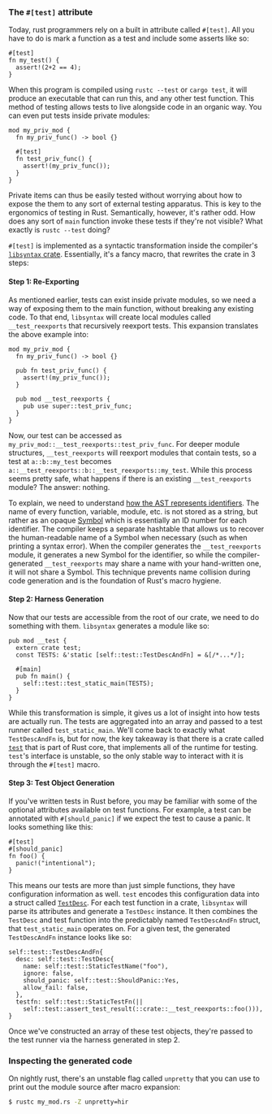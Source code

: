 ### The `#[test]` attribute
Today, rust programmers rely on a built in attribute called `#[test]`. All
you have to do is mark a function as a test and include some asserts like so:

```rust,ignore
#[test]
fn my_test() {
  assert!(2+2 == 4);
}
```

When this program is compiled using `rustc --test` or `cargo test`, it will
produce an executable that can run this, and any other test function. This
method of testing allows tests to live alongside code in an organic way. You
can even put tests inside private modules:

```rust,ignore
mod my_priv_mod {
  fn my_priv_func() -> bool {}

  #[test]
  fn test_priv_func() {
    assert!(my_priv_func());
  }
}
```
Private items can thus be easily tested without worrying about how to expose
the them to any sort of external testing apparatus. This is key to the
ergonomics of testing in Rust. Semantically, however, it's rather odd.
How does any sort of `main` function invoke these tests if they're not visible?
What exactly is `rustc --test` doing?

`#[test]` is implemented as a syntactic transformation inside the compiler's
[`libsyntax` crate][libsyntax]. Essentially, it's a fancy macro, that
rewrites the crate in 3 steps:

#### Step 1: Re-Exporting

As mentioned earlier, tests can exist inside private modules, so we need a
way of exposing them to the main function, without breaking any existing
code. To that end, `libsyntax` will create local modules called
`__test_reexports` that recursively reexport tests. This expansion translates
the above example into:

```rust,ignore
mod my_priv_mod {
  fn my_priv_func() -> bool {}

  pub fn test_priv_func() {
    assert!(my_priv_func());
  }

  pub mod __test_reexports {
    pub use super::test_priv_func;
  }
}
```

Now, our test can be accessed as
`my_priv_mod::__test_reexports::test_priv_func`. For deeper module
structures, `__test_reexports` will reexport modules that contain tests, so a
test at `a::b::my_test` becomes
`a::__test_reexports::b::__test_reexports::my_test`. While this process seems
pretty safe, what happens if there is an existing `__test_reexports` module?
The answer: nothing.

To explain, we need to understand [how the AST represents
identifiers][Ident]. The name of every function, variable, module, etc. is
not stored as a string, but rather as an opaque [Symbol][Symbol] which is
essentially an ID number for each identifier. The compiler keeps a separate
hashtable that allows us to recover the human-readable name of a Symbol when
necessary (such as when printing a syntax error). When the compiler generates
the `__test_reexports` module, it generates a new Symbol for the identifier,
so while the compiler-generated `__test_reexports` may share a name with your
hand-written one, it will not share a Symbol. This technique prevents name
collision during code generation and is the foundation of Rust's macro
hygiene.

#### Step 2: Harness Generation
Now that our tests are accessible from the root of our crate, we need to do
something with them. `libsyntax` generates a module like so:

```rust,ignore
pub mod __test {
  extern crate test;
  const TESTS: &'static [self::test::TestDescAndFn] = &[/*...*/];

  #[main]
  pub fn main() {
    self::test::test_static_main(TESTS);
  }
}
```

While this transformation is simple, it gives us a lot of insight into how
tests are actually run. The tests are aggregated into an array and passed to
a test runner called `test_static_main`. We'll come back to exactly what
`TestDescAndFn` is, but for now, the key takeaway is that there is a crate
called [`test`][test] that is part of Rust core, that implements all of the
runtime for testing. `test`'s interface is unstable, so the only stable way
to interact with it is through the `#[test]` macro.

#### Step 3: Test Object Generation
If you've written tests in Rust before, you may be familiar with some of the
optional attributes available on test functions. For example, a test can be
annotated with `#[should_panic]` if we expect the test to cause a panic. It
looks something like this:

```rust,ignore
#[test]
#[should_panic]
fn foo() {
  panic!("intentional");
}
```

This means our tests are more than just simple functions, they have
configuration information as well. `test` encodes this configuration data
into a struct called [`TestDesc`][TestDesc]. For each test function in a
crate, `libsyntax` will parse its attributes and generate a `TestDesc`
instance. It then combines the `TestDesc` and test function into the
predictably named `TestDescAndFn` struct, that `test_static_main` operates
on. For a given test, the generated `TestDescAndFn` instance looks like so:

```rust,ignore
self::test::TestDescAndFn{
  desc: self::test::TestDesc{
    name: self::test::StaticTestName("foo"),
    ignore: false,
    should_panic: self::test::ShouldPanic::Yes,
    allow_fail: false,
  },
  testfn: self::test::StaticTestFn(||
    self::test::assert_test_result(::crate::__test_reexports::foo())),
}
```

Once we've constructed an array of these test objects, they're passed to the
test runner via the harness generated in step 2.

### Inspecting the generated code
On nightly rust, there's an unstable flag called `unpretty` that you can use
to print out the module source after macro expansion:

```bash
$ rustc my_mod.rs -Z unpretty=hir
```

[test]: https://doc.rust-lang.org/test/index.html
[TestDesc]: https://doc.rust-lang.org/test/struct.TestDesc.html
[Symbol]: https://doc.rust-lang.org/nightly/nightly-rustc/syntax/ast/struct.Ident.html
[Ident]: https://doc.rust-lang.org/nightly/nightly-rustc/syntax/ast/struct.Ident.html
[eRFC]: https://github.com/rust-lang/rfcs/blob/master/text/2318-custom-test-frameworks.md
[libsyntax]: https://github.com/rust-lang/rust/tree/master/src/libsyntax